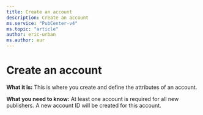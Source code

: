 ```yaml
---
title: Create an account
description: Create an account
ms.service: "PubCenter-v4"
ms.topic: "article"
author: eric-urban
ms.author: eur
---
```


# Create an account

**What it is:** This is where you create and define the attributes of an account.

**What you need to know:** At least one account is required for all new publishers. A new account ID will be created for this account.



